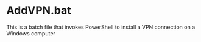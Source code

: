 # AddVPN.bat
This is a batch file that invokes PowerShell to install a VPN connection on a Windows computer
